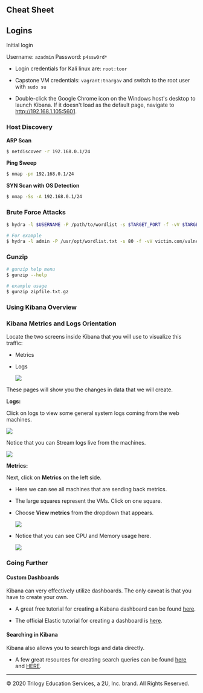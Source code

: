 ## Cheat Sheet


## Logins


Initial login

Username: `azadmin`
Password: `p4ssw0rd*`

- Login credentials for Kali linux are: `root:toor`

- Capstone VM credentials: `vagrant:tnargav` and switch to the root user with `sudo su`

- Double-click the Google Chrome icon on the Windows host's desktop to launch Kibana. If it doesn't load as the default page, navigate to http://192.168.1.105:5601.


### Host Discovery

**ARP Scan**
```bash
$ netdiscover -r 192.168.0.1/24
```

**Ping Sweep**

```bash
$ nmap -pn 192.168.0.1/24
```

**SYN Scan with OS Detection**

```bash
$ nmap -Ss -A 192.168.0.1/24
```

### Brute Force Attacks

```bash
$ hydra -l $USERNAME -P /path/to/wordlist -s $TARGET_PORT -f -vV $TARGET_URL

# For example
$ hydra -l admin -P /usr/opt/wordlist.txt -s 80 -f -vV victim.com/vulnerable_folder
```

### Gunzip

```bash
# gunzip help menu
$ gunzip --help 

# example usage
$ gunzip zipfile.txt.gz
```

### Using Kibana Overview 

### Kibana Metrics and Logs Orientation

Locate the two screens inside Kibana that you will use to visualize this traffic:
- Metrics
- Logs

  ![](../13-Elk-Stack-Project/Images/metrics-kibana/Metrics-Logs.png)

These pages will show you the changes in data that we will create.

**Logs:**

Click on logs to view some general system logs coming from the web machines.

![](../13-Elk-Stack-Project/Images/metrics-kibana/Logs-General.png)

Notice that you can Stream logs live from the machines. 

![](../13-Elk-Stack-Project/Images/metrics-kibana/Stream-Live.png)

**Metrics:**

Next, click on **Metrics** on the left side. 

- Here we can see all machines that are sending back metrics.

- The large squares represent the VMs. Click on one square. 

- Choose **View metrics** from the dropdown that appears.

  ![](../13-Elk-Stack-Project/Images/metrics-kibana/Metric-VM-Dropdown.png)

- Notice that you can see CPU and Memory usage here.

  ![](../13-Elk-Stack-Project/Images/metrics-kibana/Host-Overview.png)

### Going Further

#### Custom Dashboards

Kibana can very effectively utilize dashboards. The only caveat is that you have to create your own.

  - A great free tutorial for creating a Kabana dashboard can be found [here](https://www.tutorialspoint.com/kibana/kibana_create_dashboard.htm).

  - The official Elastic tutorial for creating a dashboard is [here](https://www.elastic.co/guide/en/kibana/current/dashboard-create-new-dashboard.html).

#### Searching in Kibana

Kibana also allows you to search logs and data directly.

- A few great resources for creating search queries can be found [here](https://deep-log-inspection.readthedocs.io/en/latest/user/kibana-logs/) and [HERE](https://www.elastic.co/guide/en/kibana/current/search.html).

---

© 2020 Trilogy Education Services, a 2U, Inc. brand. All Rights Reserved.  
